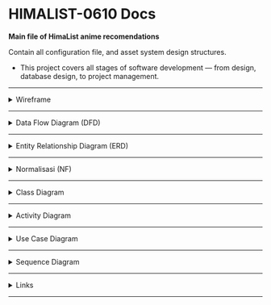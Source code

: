 # HIMALIST-0610 Docs

**Main file of HimaList anime recomendations**

Contain all configuration file, and asset system design structures.
- This project covers all stages of software development — from design, database design, to project management.

---

<details>
<summary>Wireframe</summary>

**Preview Wireframe:**

<table align="center">
  <tr>
    <td align="center">
      <img src="assets/wireframe/login.jpg" alt="Login" width="65%"><br>
      <sub><b>Image 1:</b> Wireframe Login</sub>
    </td>
    <td align="center">
      <img src="assets/wireframe/gallery.jpg" alt="Gallery" width="65%"><br>
      <sub><b>Imager 2:</b> Wireframe Gallery</sub>
    </td>
  </tr>
</table>


</details>

---

<details>
<summary>Data Flow Diagram (DFD)</summary>

**Image DFD:**

<table align="center" width="100%">
  <tr>
    <td align="center" width="50%">
      <img src="assets/dfd/level0.jpg" alt="Image 1" width="95%">
      <br><sub><b>Image 1:</b> DFD Level 0</sub>
    </td>
    <td align="center" width="50%">
      <img src="assets/dfd/level1.jpg" alt="Image 2" width="95%">
      <br><sub><b>Image 2:</b> DFD Level 1</sub>
    </td>
  </tr>
  <tr>
    <td align="center" width="50%">
      <img src="assets/dfd/level2.jpg" alt="Image 3" width="95%">
      <br><sub><b>Image 3:</b> DFD Level 2</sub>
    </td>
    <td align="center" width="50%">
      <img src="assets/dfd/level3.png" alt="Image 4" width="95%">
      <br><sub><b>Image 4:</b> DFD Level 3</sub>
    </td>
  </tr>
</table>

</details>

---

<details>
<summary>Entity Relationship Diagram (ERD)</summary>

**Desain ERD:**
<p align="center">
  <img src="assets/erd/erd.jpg" alt="ERD Diagram" width="55%">
</p>


</details>

---

<details>
<summary>Normalisasi (NF)</summary>

**Tabel Normalisasi:**
<table align="center" width="100%">
  <tr>
    <td align="center" width="50%">
      <img src="assets/nf/level1.jpg" alt="Image 1" width="95%">
      <br><sub><b>Image 1:</b> NF Level 1</sub>
    </td>
    <td align="center" width="50%">
      <img src="assets/nf/level2.jpg" alt="Image 2" width="95%">
      <br><sub><b>Image 2:</b> NF Level 2</sub>
    </td>
  </tr>
  <tr>
    <td align="center" colspan="2">
      <img src="assets/nf/level3.jpg" alt="Image 3" width="47.5%">
      <br><sub><b>Image 3:</b> NF Level 3</sub>
    </td>
  </tr>
</table>


</details>

---

<details>
<summary>Class Diagram</summary>

**Class Diagram Design:**
<p align="center">
  <img src="assets/classdiagram/cd.jpg" alt="Class Diagram" width="55%">
</p>

</details>

---


<details>
<summary>Activity Diagram</summary>

**Activity Diagram Design:**
<p align="center">
  <img src="assets/activitydiagram/activity.jpg" alt="Activity Diagram" width="55%">
</p>

</details>

---

<details>
<summary>Use Case Diagram</summary>

**Use Case Diagram Design:**
<p align="center">
  <img src="assets/usecasediagram/uc.jpg" alt="Use Case Diagram" width="55%">
</p>

</details>

---

<details>
<summary>Sequence Diagram</summary>

**Sequence Diagram Design:**
<p align="center">
  <img src="assets/sequencediagram/sequence.jpg" alt="Sequence Diagram" width="55%">
</p>

</details>

---

<details>
<summary>Links</summary>

- **Figma:**  [Figma Design Board](https://www.figma.com/design/UQrC08gozWaeG7Dwr6Ha7I/Untitled?node-id=0-1&t=I0XLnOMnqJYZ1xcq-1)

- **Trello:**  [Trello Project Board](https://trello.com/invite/b/68d0acb724dd28b75ff5bd2e/ATTI5f76dc0c9e0611fb75d2db4f198b5350C273EC25/himalist-progress-status)

- **GitHub:**   [GitHub Repository](https://github.com/lauraneval/HIMALIST-0610.git)

</details>

---
